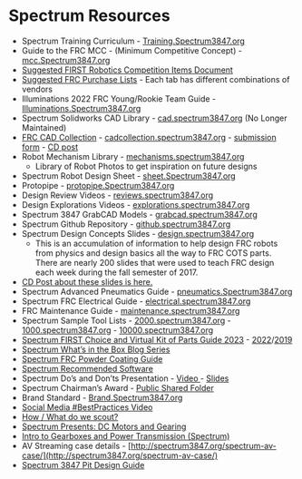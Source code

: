 # Spectrum Resources

* Spectrum Training Curriculum - [Training.Spectrum3847.org](http://training.spectrum3847.org)
* Guide to the FRC MCC - (Minimum Competitive Concept) - [mcc.Spectrum3847.org](http://mcc.spectrum3847.org)
* [Suggested FIRST Robotics Competition Items Document](https://docs.google.com/document/d/19GsJ8shaTC\_MGULpALavXE1eWEpgQVkcE2KJYQsU3uU/edit#heading=h.d5xd6o1s8ay8)
* [Suggested FRC Purchase Lists](https://docs.google.com/spreadsheets/d/1YphlEjvd\_iZDxfXlK5U4N8X3P6jiRBvNsinzWJ3GT6w/edit#gid=0) - Each tab has different combinations of vendors
* Illuminations 2022 FRC Young/Rookie Team Guide - [Illuminations.Spectrum3847.org](http://illuminations.spectrum3847.org)
* Spectrum Solidworks CAD Library - [cad.spectrum3847.org](http://cad.spectrum3847.org) (No Longer Maintained)
* [FRC CAD Collection](https://blog.spectrum3847.org/2019/12/frc-cad-collection.html) - [cadcollection.spectrum3847.org](http://cadcollection.spectrum3847.org) - [submission form](https://forms.gle/5wji6FbuZWPc4Fzn6) - [CD post](https://www.chiefdelphi.com/t/frc-cad-collection-spectrum-3847/367957)
* Robot Mechanism Library - [mechanisms.spectrum3847.org](http://mechanisms.spectrum3847.org/)
  * Library of Robot Photos to get inspiration on future designs
* Spectrum Robot Design Sheet - [sheet.Spectrum3847.org](http://sheet.spectrum3847.org)
* Protopipe - [protopipe.Spectrum3847.org](http://protopipe.spectrum3847.org)
* Design Review Videos - [reviews.spectrum3847.org](http://protopipe.spectrum3847.org)
* Design Explorations Videos - [explorations.spectrum3847.org](http://explorations.spectrum3847.org)
* Spectrum 3847 GrabCAD Models - [grabcad.spectrum3847.org](http://grabcad.spectrum3847.org)
* Spectrum Github Repository - [github.spectrum3847.org](http://github.spectrum3847.org)
* Spectrum Design Concepts Slides - [design.spectrum3847.org](http://design.spectrum3847.org/)
  * This is an accumulation of information to help design FRC robots from physics and design basics all the way to FRC COTS parts. There are nearly 200 slides that were used to teach FRC design each week during the fall semester of 2017.
* [CD Post about these slides is here.](https://www.chiefdelphi.com/forums/showthread.php?t=160602\&highlight=design+sheet+spectrum)
* Spectrum Advanced Pneumatics Guide - [pneumatics.Spectrum3847.org](http://pneumatics.spectrum3847.org)
* Spectrum FRC Electrical Guide - [electrical.spectrum3847.org](http://electrical.spectrum3847.org)
* FRC Maintenance Guide - [maintenance.spectrum3847.org](http://maintenance.spectrum3847.org)
* Spectrum Sample Tool Lists - [2000.spectrum3847.org](http://2000.spectrum3847.org) -  [1000.spectrum3847.org](http://1000.spectrum3847.org) - [10000.spectrum3847.org](http://10000.spectrum3847.org)
* [Spectrum FIRST Choice and Virtual Kit of Parts Guide 2023](https://docs.google.com/document/d/1ppeGxqJyxXeH3HQ8km097i95OJ1rtyzc\_6igW3fDiuc/edit) - [2022](https://docs.google.com/document/d/1\_b5DUsNKJJdW8E\_d9pNcwwF92dOXOIl3xHfKK7hp0J8/)/[2019](https://docs.google.com/document/d/e/2PACX-1vQXPD4AkhAMSYcCnw3NPy2vlHu68dlECGwoEwewFORmb6Kq2hzTT6oHhbaDW-\_ieNh7y\_3grglcyHZa/pub)
* [Spectrum What’s in the Box Blog Series](http://blog.spectrum3847.org/search/label/Whats%20in%20the%20Box)
* [Spectrum FRC Powder Coating Guide](https://drive.google.com/file/d/1qlL7w055oCCFMaH81cnm-PkvxW\_cHnZl/view)
* [Spectrum Recommended Software](https://docs.google.com/document/d/1rFbJ\_3\_a-LQremD6qiNhzQuVt3GOmgMwTLvW2EoZpBs/edit)
* Spectrum Do’s and Don’ts Presentation - [Video ](https://youtu.be/2q8iGo5i3Jc)- [Slides](https://rb.gy/vsawem)
* Spectrum Chairman’s Award - [Public Shared Folder](https://drive.google.com/drive/folders/18lWl3J-P-PaTn48UbH-PB7NLAKZCdrnn?usp=sharing)
* Brand Standard - [Brand.Spectrum3847.org](http://brand.spectrum3847.org)
* [Social Media #BestPractices Video ](https://www.youtube.com/watch?v=wjNdxE-cdrY\&index=19\&list=PLIY-TB1MAu-X9ZcNqt-ot6\_JM2Z02zZ6L)
* [How / What do we scout?](https://docs.google.com/presentation/d/e/2PACX-1vQQeTQ0X4sLUILPH376fuyWAbY8fCdAijrNZEjgLicEDXEzdXESa\_m-1cfnUpoeLfvPLqaEGxnbabkq/pub?start=false\&loop=false\&delayms=3000)
* [Spectrum Presents: DC Motors and Gearing](https://docs.google.com/presentation/d/14-B1ecWNU2ltP0mrGwbsiSC7A8LEDDid5JN\_ZLMhWy8/pub?start=false\&loop=false\&delayms=3000)
* [Intro to Gearboxes and Power Transmission (Spectrum)](https://dl.dropbox.com/s/hsu7cd3gdvyes3c/Intro%20to%20Gearboxes%20and%20Power%20transmission.pptx?dl=1)
* AV Streaming case details - [http://spectrum3847.org/spectrum-av-case/](http://spectrum3847.org/spectrum-av-case/)
* [Spectrum 3847 Pit Design Guide](https://www.chiefdelphi.com/media/papers/2706)
